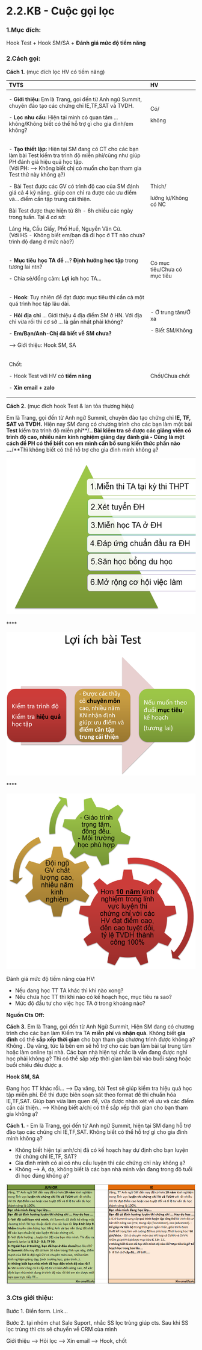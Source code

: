 # 2.2.KB - Cuộc gọi lọc

### 1.**Mục đích:** 

Hook Test + Hook SM/SA + **Đánh giá mức độ tiềm năng**

### **2.Cách gọi:**

**Cách 1.** \(mục đích lọc HV có tiềm năng\)

<table>
  <thead>
    <tr>
      <th style="text-align:left"><b>TVTS</b>
      </th>
      <th style="text-align:left">HV</th>
    </tr>
  </thead>
  <tbody>
    <tr>
      <td style="text-align:left">
        <p>- <b>Gi&#x1EDB;i thi&#x1EC7;u:</b> Em l&#xE0; Trang, g&#x1ECD;i &#x111;&#x1EBF;n
          t&#x1EEB; Anh ng&#x1EEF; Summit, chuy&#xEA;n &#x111;&#xE0;o t&#x1EA1;o
          c&#xE1;c ch&#x1EE9;ng ch&#x1EC9; IE,TF,SAT v&#xE0; TVDH.</p>
        <p>- <b>L&#x1ECD;c nhu c&#x1EA7;u:</b> Hi&#x1EC7;n t&#x1EA1;i m&#xEC;nh c&#xF3;
          quan t&#xE2;m ... kh&#xF4;ng/Kh&#xF4;ng bi&#x1EBF;t c&#xF3; th&#x1EC3;
          h&#x1ED7; tr&#x1EE3; g&#xEC; cho gia &#x111;&#xEC;nh/em kh&#xF4;ng?</p>
      </td>
      <td style="text-align:left">
        <p>C&#xF3;/</p>
        <p>kh&#xF4;ng</p>
      </td>
    </tr>
    <tr>
      <td style="text-align:left">
        <p>- <b>T&#x1EA1;o thi&#x1EBF;t l&#x1EAD;p: </b>Hi&#x1EC7;n t&#x1EA1;i SM
          &#x111;ang c&#xF3; CT cho c&#xE1;c b&#x1EA1;n l&#xE0;m b&#xE0;i Test ki&#x1EC3;m
          tra tr&#xEC;nh &#x111;&#x1ED9; mi&#x1EC5;n ph&#xED;/c&#x169;ng nh&#x1B0;
          gi&#xFA;p PH &#x111;&#xE1;nh gi&#xE1; hi&#x1EC7;u qu&#x1EA3; h&#x1ECD;c
          t&#x1EAD;p.
          <br />(V&#x1EDB;i PH: --&gt; Kh&#xF4;ng bi&#x1EBF;t ch&#x1ECB; c&#xF3; mu&#x1ED1;n
          cho b&#x1EA1;n tham gia Test th&#x1EED; na&#x300;y kh&#xF4;ng &#x1EA1;?)</p>
        <p>- B&#xE0;i Test &#x111;&#x1B0;&#x1EE3;c c&#xE1;c GV c&#xF3; tr&#xEC;nh
          &#x111;&#x1ED9; cao c&#x1EE7;a SM &#x111;&#xE1;nh gi&#xE1; c&#x1EA3; 4
          k&#x1EF9; n&#x103;ng.. gi&#xFA;p con ch&#x1EC9; ra &#x111;&#x1B0;&#x1EE3;c
          c&#xE1;c &#x1B0;u &#x111;i&#x1EC3;m v&#xE0;... &#x111;i&#x1EC3;m c&#x1EA7;n
          t&#xE2;&#x323;p trung c&#x1EA3;i thi&#x1EC7;n.</p>
        <p>Ba&#x300;i Test &#x111;&#x1B0;&#x1A1;&#x323;c th&#x1B0;&#x323;c hi&#xEA;&#x323;n
          t&#x1B0;&#x300; 8h - 6h chi&#xEA;&#x300;u ca&#x301;c nga&#x300;y trong
          tu&#xE2;&#x300;n. Ta&#x323;i 4 c&#x1A1; s&#x1EDF;:</p>
        <p>La&#x301;ng Ha&#x323;, C&#xE2;&#x300;u Gi&#xE2;&#x301;y, Ph&#xF4;&#x301;
          Hu&#xEA;&#x301;, Nguy&#xEA;&#x303;n V&#x103;n C&#x1B0;&#x300;.
          <br />(V&#x1EDB;i HS - Kh&#xF4;ng bi&#x1EBF;t em/b&#x1EA1;n &#x111;&#xE3; &#x111;i
          h&#x1ECD;c &#x1EDF; TT n&#xE0;o ch&#x1B0;a? tr&#xEC;nh &#x111;&#x1ED9;
          &#x111;ang &#x1EDF; m&#x1EE9;c n&#xE0;o?)</p>
      </td>
      <td style="text-align:left">
        <p>Th&#xED;ch/</p>
        <p>l&#x1B0;&#x1EE1;ng l&#x1EF1;/Kh&#xF4;ng c&#xF3; NC</p>
      </td>
    </tr>
    <tr>
      <td style="text-align:left">
        <p>- <b>M&#x1EE5;c ti&#xEA;u h&#x1ECD;c TA &#x111;&#x1EC3; ..</b>.? <b>&#x110;i&#x323;nh h&#x1B0;&#x1A1;&#x301;ng ho&#x323;c t&#xE2;&#x323;p</b> trong
          t&#x1B0;&#x1A1;ng lai ntn?</p>
        <p>- Chia s&#x1EBB;/&#x111;&#x1ED3;ng c&#x1EA3;m:<b> L&#x1EE3;i &#xED;ch</b> h&#x1ECD;c
          TA...</p>
      </td>
      <td style="text-align:left">C&#xF3; m&#x1EE5;c ti&#xEA;u/Ch&#x1B0;a c&#xF3; m&#x1EE5;c ti&#xEA;u</td>
    </tr>
    <tr>
      <td style="text-align:left">
        <p>- <b>Hook</b>: Tuy nhi&#xEA;n &#x111;&#x1EC3; &#x111;&#x1EA1;t &#x111;&#x1B0;&#x1EE3;c
          m&#x1EE5;c ti&#xEA;u th&#xEC; c&#x1EA7;n c&#x1EA3; m&#x1ED9;t qu&#xE1;
          tr&#xEC;nh h&#x1ECD;c t&#x1EAD;p l&#xE2;u d&#xE0;i.</p>
        <p>- <b>H&#x1ECF;i &#x111;&#x1ECB;a ch&#x1EC9;</b> ... Gi&#x1EDB;i thi&#x1EC7;u
          4 &#x111;&#x1ECB;a &#x111;i&#x1EC3;m SM &#x1EDF; HN. V&#x1EDB;i &#x111;&#x1ECB;a
          ch&#x1EC9; v&#x1EEB;a r&#x1ED3;i th&#xEC; c&#x1A1; s&#x1EDF; ... l&#xE0;
          g&#x1EA7;n nh&#x1EA5;t ph&#x1EA3;i kh&#xF4;ng?</p>
        <p><b>- Em/B&#x1EA1;n/Anh-Ch&#x1ECB; &#x111;&#xE3; bi&#x1EBF;t v&#x1EC1; SM ch&#x1B0;a?</b>
        </p>
        <p>--&gt; Gi&#x1EDB;i thi&#x1EC7;u: Hook SM, SA</p>
      </td>
      <td style="text-align:left">
        <p>- &#x1EDE; trung t&#xE2;m/&#x1EDE; xa</p>
        <p>- Bi&#x1EBF;t SM/Kh&#xF4;ng</p>
      </td>
    </tr>
    <tr>
      <td style="text-align:left">
        <p>Ch&#x1ED1;t:</p>
        <p>- Hook Test v&#x1EDB;i HV c&#xF3; <b>ti&#x1EC1;m n&#x103;ng</b>
        </p>
        <p>- <b>Xin email + zalo</b>
        </p>
      </td>
      <td style="text-align:left">Ch&#x1ED1;t/Ch&#x1B0;a ch&#x1ED1;t</td>
    </tr>
  </tbody>
</table>

**Cách 2.** \(mục đích hook Test & lan tỏa thương hiệu\)

Em là Trang, gọi đến từ Anh ngữ Summit, chuyên đào tạo chứng chỉ **IE, TF, SAT và TVDH.** Hiện nay SM đang có chương trình cho các bạn làm một bài **Test** kiểm tra trình độ miễn phí**/**.. Bài kiểm tra sẽ được các giảng viên có trình độ cao, nhiều năm kinh nghiệm giảng dạy đánh giá - Cũng là một cách để PH có thể biết con em mình cần bổ sung kiến thức phần nào ...**/**Thì không biết có thể hỗ trợ cho gia đình mình không ạ?

![L&#x1EE3;i &#xED;ch khi h&#x1ECD;c ch&#x1EE9;ng ch&#x1EC9; TA](../../.gitbook/assets/thap-1.png)

\*\*\*\*

![](../../.gitbook/assets/test%20%282%29.png)

\*\*\*\*

![V&#xEC; sao c&#x1EA7;n ch&#x1ECD;n Summit? S&#x1EF1; kh&#xE1;c bi&#x1EC7;t c&#x1EE7;a SM l&#xE0; g&#xEC;?](../../.gitbook/assets/4-3.png)

Đánh giá mức độ tiềm năng của HV:

* Nếu đang học TT TA khác thì khi nào xong?
* Nếu chưa học TT thì khi nào có kế hoạch học, mục tiêu ra sao?
* Mức độ đầu tư cho việc học TA ở trong khoảng nào?

**Nguồn Cts Off:**

**Cách 3.** Em là Trang, gọi đến từ Anh Ngữ Summit, Hiện SM đang có chương trình cho các bạn làm Kiểm tra TA **miễn phí** và **nhận quà**. Không biết **gia đình** có thể **sắp xếp thời gian** cho bạn tham gia chương trình được không ạ? Không . Dạ vâng, tức là bên em sẽ hỗ trợ cho các bạn làm bài tại trung tâm hoặc làm online tại nhà. Các bạn nhà hiện tại chắc là vẫn đang được nghỉ học phải không ạ? Thì có thể sắp xếp thời gian làm bài vào buổi sáng hoặc buổi chiều đều được ạ.

**Hook SM, SA**

Đang học TT khác rồi... --&gt; Dạ vâng, bài Test sẽ giúp kiểm tra hiệu quả học tập miễn phí. Đề thi được biên soạn sát theo format đề thi chuẩn hóa IE,TF,SAT. Giúp bạn vừa làm quen đề, vừa được nhận xét về ưu và các điểm cần cải thiện.. --&gt; Không biết a/chị có thể sắp xếp thời gian cho bạn tham gia không ạ?

**Cách 1.** - Em là Trang, gọi đến từ Anh ngữ Summit, hiện tại SM đang hỗ trợ đào tạo các chứng chỉ IE,TF,SAT. Không biết có thể hỗ trợ gì cho gia đình mình không ạ?

* Không biết hiện tại anh/chị đã có kế  hoạch hay dự định cho bạn luyện thi chứng chỉ IE,TF, SAT?  
* Gia đình mình có ai có nhu cầu luyện thi các chứng chỉ này không ạ?
* Không --&gt; À, dạ, không biết là các bạn nhà mình vẫn đang trong độ tuổi đi học đúng không ạ?



![](../../.gitbook/assets/2-11.png)

### **3.Cts giới thiệu:**

Bước 1. Điền form. Link...

Bước 2. tại nhóm chat Sale Suport, nhắc SS lọc trùng giúp cts. Sau khi SS lọc trùng thì cts sẽ chuyển về CRM của mình

Giới thiệu --&gt; Hỏi lọc --&gt; Xin email --&gt; Hook, chốt

